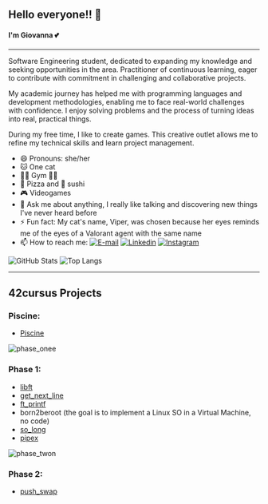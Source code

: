 ## Hello everyone!! 👋

#### I'm Giovanna 💕

---

Software Engineering student, dedicated to expanding my knowledge and seeking opportunities in the area. Practitioner of continuous learning, eager to contribute with commitment in challenging and collaborative projects.

My academic journey has helped me with programming languages and development methodologies, enabling me to face real-world challenges with confidence. I enjoy solving problems and the process of turning ideas into real, practical things.

During my free time, I like to create games. This creative outlet allows me to refine my technical skills and learn project management.

- 😄 Pronouns: she/her
- 🐱 One cat
- 🏃‍♀️ Gym 🏋️‍♀️
- 🍕 Pizza and 🍣 sushi
- 🎮 Videogames
- 💬 Ask me about anything, I really like talking and discovering new things I've never heard before
- ⚡ Fun fact: My cat's name, Viper, was chosen because her eyes reminds me of the eyes of a Valorant agent with the same name
- 📫 How to reach me:
[![E-mail](https://img.shields.io/badge/-Email-000?style=for-the-badge&logo=microsoft-outlook&logoColor=E94D5F)](mailto:giovannacoqueirolopes@gmail.com) [![Linkedin](https://img.shields.io/badge/LinkedIn-0077B5?style=for-the-badge&logo=linkedin&logoColor=white)](https://www.linkedin.com/in/giovannacoqueiro/) [![Instagram](https://img.shields.io/badge/Instagram-E4405F?style=for-the-badge&logo=instagram&logoColor=white)](https://www.instagram.com/giocoqueiro/)


![GitHub Stats](https://github-readme-stats.vercel.app/api?username=giovannacoqueiro&theme=neon)
![Top Langs](https://github-readme-stats-git-masterrstaa-rickstaa.vercel.app/api/top-langs/?username=giovannacoqueiro&theme=neon&layout=compact)

---

## 42cursus Projects
### Piscine:
- [Piscine](https://github.com/GiovannaCoqueiro/42-Piscine)

![phase_onee](https://github.com/GiovannaCoqueiro/GiovannaCoqueiro/assets/115947494/16793561-9d37-4c6c-add1-13e7c8373abf)

### Phase 1:
- [libft](https://github.com/GiovannaCoqueiro/42cursus-libft)
- [get_next_line](https://github.com/GiovannaCoqueiro/42cursus-get-next-line)
- [ft_printf](https://github.com/GiovannaCoqueiro/42cursus-printf)
- born2beroot (the goal is to implement a Linux SO in a Virtual Machine, no code)
- [so_long](https://github.com/GiovannaCoqueiro/42cursus-so-long)
- [pipex](https://github.com/GiovannaCoqueiro/42cursus-pipex)

![phase_twon](https://github.com/GiovannaCoqueiro/GiovannaCoqueiro/assets/115947494/15aa413f-68d8-4a0c-925a-4db57edd556e)

### Phase 2:
- [push_swap](https://github.com/GiovannaCoqueiro/42cursus-push-swap)
